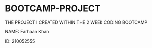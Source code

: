 # BOOTCAMP-PROJECT
 THE PROJECT I CREATED WITHIN THE 2 WEEK CODING BOOTCAMP

NAME: Farhaan Khan

ID: 210052555